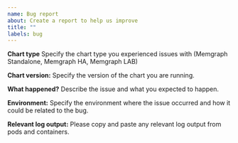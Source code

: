 ```yaml
---
name: Bug report
about: Create a report to help us improve
title: ""
labels: bug
---
```


**Chart type**
Specify the chart type you experienced issues with (Memgraph Standalone, Memgraph HA,  Memgraph LAB)

**Chart version:**
Specify the version of the chart you are running.

**What happened?**
Describe the issue and what you expected to happen.

**Environment:**
Specify the environment where the issue occurred and how it could be related to the bug.

**Relevant log output:**
Please copy and paste any relevant log output from pods and containers.
